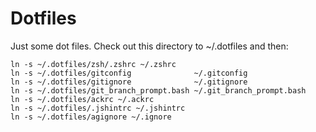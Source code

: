 Dotfiles
========
Just some dot files. Check out this directory to ~/.dotfiles and then:

```
ln -s ~/.dotfiles/zsh/.zshrc ~/.zshrc
ln -s ~/.dotfiles/gitconfig              ~/.gitconfig
ln -s ~/.dotfiles/gitignore              ~/.gitignore
ln -s ~/.dotfiles/git_branch_prompt.bash ~/.git_branch_prompt.bash
ln -s ~/.dotfiles/ackrc ~/.ackrc
ln -s ~/.dotfiles/.jshintrc ~/.jshintrc
ln -s ~/.dotfiles/agignore ~/.ignore
```
